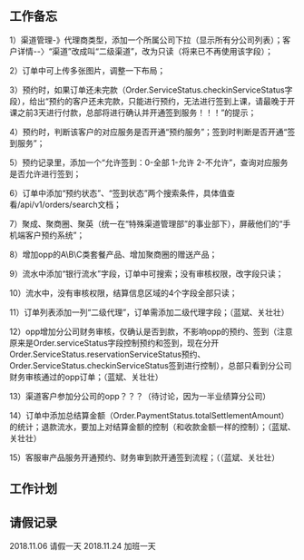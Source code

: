 ## 工作备忘
1）渠道管理-》代理商类型，添加一个所属公司下拉（显示所有分公司列表）；客户详情--〉“渠道”改成叫“二级渠道”，改为只读（将来已不再使用该字段）；

2）订单中可上传多张图片，调整一下布局；

3）预约时，如果订单还未完款（Order.ServiceStatus.checkinServiceStatus字段），给出“预约的客户还未完款，只能进行预约，无法进行签到上课，请最晚于开课之前3天进行付款，总部将进行确认并开通签到服务！！！”的提示；

4）预约时，判断该客户的对应服务是否开通“预约服务”；签到时判断是否开通“签到服务”；

5）预约记录里，添加一个“允许签到：0-全部 1-允许 2-不允许”，查询对应服务是否允许进行签到；

6）订单中添加“预约状态”、“签到状态”两个搜索条件，具体值查看/api/v1/orders/search文档；

7）聚成、聚商圈、聚英（统一在“特殊渠道管理部”的事业部下），屏蔽他们的“手机端客户预约系统”；

8）增加opp的A\B\C类套餐产品、增加聚商圈的赠送产品；

9）流水中添加“银行流水”字段，订单中可搜索；没有审核权限，改字段只读；

10）流水中，没有审核权限，结算信息区域的4个字段全部只读；

11）订单列表添加一列“二级代理”，订单需添加二级代理字段；（蓝斌、关壮壮）

12）opp增加分公司财务审核，仅确认是否到款，不影响opp的预约、签到（注意原来是Order.serviceStatus字段控制预约和签到，现在分开Order.ServiceStatus.reservationServiceStatus预约、Order.ServiceStatus.checkinServiceStatus签到进行控制），总部只看到分公司财务审核通过的opp订单；（蓝斌、关壮壮）

13）渠道客户参加分公司的opp？？？（待讨论，因为一半业绩算分公司）

14）订单中添加总结算金额（Order.PaymentStatus.totalSettlementAmount）的统计；退款流水，要加上对结算金额的控制（和收款金额一样的控制）；（蓝斌、关壮壮）

15）客服审产品服务开通预约、财务审到款开通签到流程；（（蓝斌、关壮壮）

## 工作计划


## 请假记录
2018.11.06 请假一天
2018.11.24 加班一天